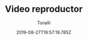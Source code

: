 ---
title: 'Video reproductor'
date: 2019-08-27T19:57:19.785Z
description: 'Un video reproductor personalizado hecho un paquete de npm para poder implementarlo en cualquier tipo de proyecto independientemente del framework o librería que estés ocupando.'
author: 'Tonalli'
twitterUser: TuentyFaiv
banner: ./cover.jpg
color: '#F5576C'
url: 'https://www.npmjs.com/package/@tuentyfaiv/mediaplayer'
fav: true
---